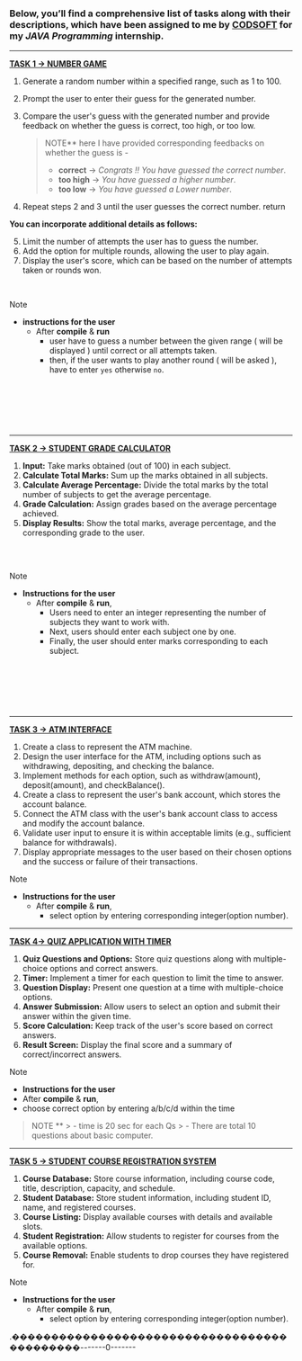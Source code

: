 ### Below, you’ll find a comprehensive list of tasks along with their descriptions, which have been assigned to me by [CODSOFT](https://www.codsoft.in/) for my **_JAVA Programming_** internship.

********************************************************************************************************************************
**[TASK 1 ->  NUMBER GAME](https://github.com/superguine/CODSOFT/blob/main/NumGame.java)**

1. Generate a random number within a specified range, such as 1 to 100.
2. Prompt the user to enter their guess for the generated number.
3. Compare the user's guess with the generated number and provide feedback on whether the guess is correct, too high, or too low.
   >NOTE** here I have provided corresponding feedbacks on whether the guess is -
   >- **correct** -> _Congrats !! You have guessed the correct number_.
   >- **too high** -> _You have guessed a higher number_.
   >- **too low** -> _You have guessed a Lower number_.

4. Repeat steps 2 and 3 until the user guesses the correct number.  return

**You can incorporate additional details as follows:**

5. Limit the number of attempts the user has to guess the number.
6. Add the option for multiple rounds, allowing the user to play again.
7. Display the user's score, which can be based on the number of attempts taken or rounds won.
<pre>

</pre>
> [!NOTE]
> - ****instructions for the user****
>    - After **compile** & **run**
>       - user have to guess a number between the given range ( will be displayed ) until correct or all attempts taken.
>       - then, if the user wants to play another round ( will be asked ), have to enter `yes` otherwise `no`.  
<pre>




   
</pre>
*********************************************************************************************************************************************************************************
**[TASK 2 -> STUDENT GRADE CALCULATOR](https://github.com/superguine/CODSOFT/blob/main/GradeCalc.java)**

1. **Input:** Take marks obtained (out of 100) in each subject.
2. **Calculate Total Marks:** Sum up the marks obtained in all subjects.
3. **Calculate Average Percentage:** Divide the total marks by the total number of subjects to get the average percentage.
4. **Grade Calculation:** Assign grades based on the average percentage achieved.
5. **Display Results:** Show the total marks, average percentage, and the corresponding grade to the user.
<pre>


</pre>
> [!NOTE]
> - ****Instructions for the user****
>    - After **compile** & **run**,
>       - Users need to enter an integer representing the number of subjects they want to work with.
>       - Next, users should enter each subject one by one.
>       - Finally, the user should enter marks corresponding to each subject.
<pre>




   
</pre>
*********************************************************************************************************************************************************************************
**[TASK 3 -> ATM INTERFACE](https://github.com/superguine/CODSOFT/blob/main/atm.java)**

1. Create a class to represent the ATM machine.
2. Design the user interface for the ATM, including options such as withdrawing, depositing, and checking the balance.
3. Implement methods for each option, such as withdraw(amount), deposit(amount), and checkBalance().
4. Create a class to represent the user's bank account, which stores the account balance.
5. Connect the ATM class with the user's bank account class to access and modify the account balance.
6. Validate user input to ensure it is within acceptable limits (e.g., sufficient balance for withdrawals).
7. Display appropriate messages to the user based on their chosen options and the success or failure of their transactions.

> [!NOTE]
> - ****Instructions for the user****
>    - After **compile** & **run**,
>       - select option by entering corresponding integer(option number).



************************************************************************************************************************
 **[TASK 4-> QUIZ APPLICATION WITH TIMER](https://github.com/superguine/CODSOFT/blob/main/quiz.java)**

1. **Quiz Questions and Options:** Store quiz questions along with multiple-choice options and correct answers.
2. **Timer:** Implement a timer for each question to limit the time to answer.
3. **Question Display:** Present one question at a time with multiple-choice options.
4. **Answer Submission:** Allow users to select an option and submit their answer within the given time.
5. **Score Calculation:** Keep track of the user's score based on correct answers. 
6. **Result Screen:** Display the final score and a summary of correct/incorrect answers.
   
> [!NOTE]
>    - ****Instructions for the user****
>    - After **compile** & **run**,
>    - choose correct option by entering a/b/c/d within the time 
  
   > NOTE ** 
      > - time is 20 sec for each Qs
      > - There are total 10 questions about basic computer.


*********************************************************************************************************************************************************************************
**[TASK 5 -> STUDENT COURSE REGISTRATION SYSTEM](https://github.com/superguine/CODSOFT/blob/main/courseReg.java)**     

1. **Course Database:** Store course information, including course code, title, description, capacity, and schedule.
2. **Student Database:** Store student information, including student ID, name, and registered courses.
3. **Course Listing:** Display available courses with details and available slots.
4. **Student Registration:** Allow students to register for courses from the available options.
5. **Course Removal:** Enable students to drop courses they have registered for.

> [!NOTE]
> - ****Instructions for the user****
>    - After **compile** & **run**,
>       - select option by entering corresponding integer(option number).


.��������������������������������������������-------0-------
